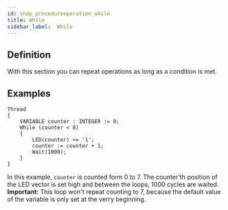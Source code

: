 ```yaml
---
id: vhdp_procedureoperation_while
title: While
sidebar_label:  While
---
```


## Definition

With this section you can repeat operations as long as a condition is met.

## Examples

```vhdp
Thread 
{ 
	VARIABLE counter : INTEGER := 0; 
	While (counter < 8) 
	{ 
		LED(counter) <= '1'; 
		counter := counter + 1; 
		Wait(1000); 
	} 
}
```
In this example, `counter` is counted form 0 to 7. The counter'th position of the LED vector is set high and between the loops, 1000 cycles are waited.
**Important:** This loop won't repeat counting to 7, because the default value of the variable is only set at the verry beginning.